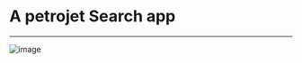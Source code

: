 # A petrojet Search app
-----
 

 ![image](https://github.com/user-attachments/assets/d8f8b9aa-a042-4a71-8d65-6a27ec3dcecb)
